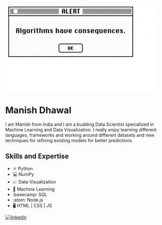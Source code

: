 ![I am budding Data Scientist](https://github.com/ManishDhawal/ManishDhawal/blob/main/giphy%20(2).gif)

# Manish Dhawal
I am Manish from India and I am a budding Data Scientist specialized in Machine Learning and Data Visualization. I really enjoy learning different languages, frameworks and working around different datasets and new techniques for refining existing models for better predictions.

## Skills and Expertise
* ⚛️ Python
* 💻 NumPy
* 📈 Data Visualization
* 🤖 Machine Learning
* :basecamp: SQL
* :atom: Node.js
* 🖥️ HTML | CSS | JS 



[<img src='https://cdn.jsdelivr.net/npm/simple-icons@3.0.1/icons/linkedin.svg' alt='linkedin' height='40'>](https://www.linkedin.com/in/https://www.linkedin.com/in/manishdhawal//)  
